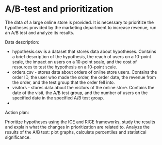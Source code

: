 # A/B-test and prioritization 

The data of a large online store is provided. It is necessary to prioritize the hypotheses provided by the marketing department to increase revenue, run an A/B test and analyze its results.

Data description:

- hypothesis.csv is a dataset that stores data about hypotheses. Contains a brief description of the hypothesis, the reach of users on a 10-point scale, the impact on users on a 10-point scale, and the cost of resources to test the hypothesis on a 10-point scale.
- orders.csv - stores data about orders of online store users. Contains the order ID, the user who made the order, the order date, the revenue from the order, and the test group that the order fell into.
- visitors - stores data about the visitors of the online store. Contains the date of the visit, the A/B test group, and the number of users on the specified date in the specified A/B test group.
- 
Action plan:

Prioritize hypotheses using the ICE and RICE frameworks, study the results and explain what the changes in prioritization are related to.
Analyze the results of the A/B test: plot graphs, calculate percentiles and statistical significance.
